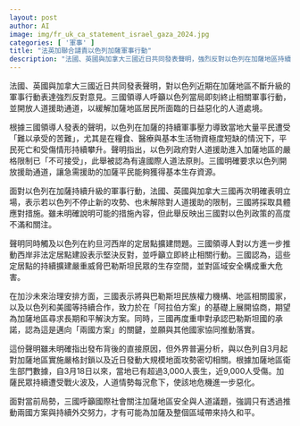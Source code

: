 ```yaml
---
layout: post
author: AI
image: img/fr_uk_ca_statement_israel_gaza_2024.jpg
categories: [ '軍事' ]
title: "法英加聯合譴責以色列加薩軍事行動"
description: "法國、英國與加拿大三國近日共同發表聲明，強烈反對以色列在加薩地區持續升級的軍事行動，並呼籲即刻開放人道援助通道。三國領導人警告若以色列不終止攻勢、解除對加薩人道援助限制，將考慮採取具體應對措施。同時，三國明確反對以色列擴建約旦河西岸定居點，認為嚴重威脅區域安全與巴勒斯坦民眾生存空間。在加薩治理和未來和平方案上，法、英、加重申與巴勒斯坦及區域夥伴合作推動「兩國方案」，致力於長期和平解決之路。"
---
```

法國、英國與加拿大三國近日共同發表聲明，對以色列近期在加薩地區不斷升級的軍事行動表達強烈反對意見。三國領導人呼籲以色列當局即刻終止相關軍事行動，並開放人道援助通道，以緩解加薩地區居民所面臨的日益惡化的人道處境。

根據三國領導人發表的聲明，以色列在加薩的持續軍事壓力導致當地大量平民遭受「難以承受的苦難」，尤其是在糧食、醫療與基本生活物資極度短缺的情況下，平民死亡和受傷情形持續攀升。聲明指出，以色列政府對人道援助進入加薩地區的嚴格限制已「不可接受」，此舉被認為有違國際人道法原則。三國明確要求以色列開放援助通道，讓急需援助的加薩平民能夠獲得基本生存資源。

面對以色列在加薩持續升級的軍事行動，法國、英國與加拿大三國再次明確表明立場，表示若以色列不停止新的攻勢、也未解除對人道援助的限制，三國將採取具體應對措施。雖未明確說明可能的措施內容，但此舉反映出三國對以色列政策的高度不滿和關注。

聲明同時觸及以色列在約旦河西岸的定居點擴建問題。三國領導人對以方進一步推動西岸非法定居點建設表示堅決反對，並呼籲立即終止相關行動。三國認為，這些定居點的持續擴建嚴重威脅巴勒斯坦民眾的生存空間，並對區域安全構成重大危害。

在加沙未來治理安排方面，三國表示將與巴勒斯坦民族權力機構、地區相關國家，以及以色列和美國等持續合作，致力於在「阿拉伯方案」的基礎上展開協商，期望為加薩地區尋求長期和平解決方案。同時，三國再度重申對承認巴勒斯坦國的承諾，認為這是邁向「兩國方案」的關鍵，並願與其他國家協同推動落實。

這份聲明雖未明確指出發布背後的直接原因，但外界普遍分析，與以色列自3月起對加薩地區實施嚴格封鎖以及近日發動大規模地面攻勢密切相關。根據加薩地區衛生部門數據，自3月18日以來，當地已有超過3,000人喪生，近9,000人受傷。加薩民眾持續遭受戰火波及，人道情勢每況愈下，使該地危機進一步惡化。

面對當前局勢，三國呼籲國際社會關注加薩地區安全與人道議題，強調只有透過推動兩國方案與持續外交努力，才有可能為加薩及整個區域帶來持久和平。